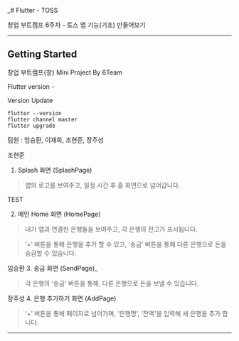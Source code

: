 _# Flutter - TOSS

창업 부트캠프 6주차 - 토스 앱 기능(기초) 만들어보기 

---

## Getting Started

창업 부트캠프{창} Mini Project By 6Team

Flutter version - 

Version Update
```
flutter --version
flutter channel master
flutter upgrade
```

팀원 : 임승환, 이재희, 조현준, 장주성

조현준
1. Splash 화면 (SplashPage)

> 앱의 로고를 보여주고, 일정 시간 후 홈 화면으로 넘어갑니다.

TEST

2. 메인 Home 화면 (HomePage)

> 내가 앱과 연결한 은행들을 보여주고, 각 은행의 잔고가 표시됩니다.

> ‘+’ 버튼을 통해 은행을 추가 할 수 있고, ‘송금’ 버튼을 통해 다른 은행으로 돈을 송금할 수 있습니다.
 
임승환
3. 송금 화면 (SendPage)_

> 각 은행의 ‘송금' 버튼을 통해, 다른 은행으로 돈을 보낼 수 있습니다.

장주성
4. 은행 추가하기 화면 (AddPage)

> ‘+’ 버튼을 통해 페이지로 넘어가며, ‘은행명', ‘잔액'을 입력해 새 은행을 추가 합니다.


---
